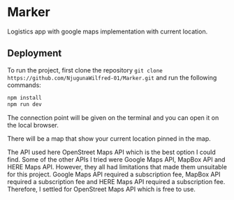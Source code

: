 # Marker
Logistics app with google maps implementation with current location.


## Deployment
To run the project, first clone the repository `git clone https://github.com/NjugunaWilfred-01/Marker.git` and run the following commands:
```bash
npm install
npm run dev
```
The connection point will be given on the terminal and you can open it on the local browser.

There will be a map that show your current location pinned in the map. 


The API used here OpenStreet Maps API which is the best option I could find. Some of the other APIs I tried were Google Maps API, MapBox API and HERE Maps API. However, they all had limitations that made them unsuitable for this project. Google Maps API required a subscription fee, MapBox API required a subscription fee and HERE Maps API required a subscription fee. Therefore, I settled for OpenStreet Maps API which is free to use.

